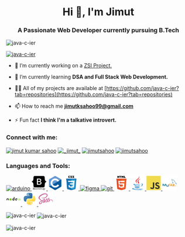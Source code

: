 <h1 align="center">Hi 👋, I'm Jimut</h1>
<h3 align="center">A Passionate Web Developer currently pursuing B.Tech</h3>

<p align="left"> <img src="https://komarev.com/ghpvc/?username=java-c-ier&label=Profile%20views&color=0e75b6&style=flat" alt="java-c-ier" /> </p>

<p align="left"> <a href="https://github.com/ryo-ma/github-profile-trophy"><img src="https://github-profile-trophy.vercel.app/?username=java-c-ier" alt="java-c-ier" /></a> </p>

- 🔭 I’m currently working on a [ZSI Project.](https://github.com/java-c-ier/Museum)

- 🌱 I’m currently learning **DSA and Full Stack Web Development.**

- 👨‍💻 All of my projects are available at [https://github.com/java-c-ier?tab=repositories](https://github.com/java-c-ier?tab=repositories)

- 📫 How to reach me **jimutksahoo99@gmail.com**

- ⚡ Fun fact **I think I'm a talkative introvert.**

<h3 align="left">Connect with me:</h3>
<p align="left">
<a href="https://linkedin.com/in/jimut kumar sahoo" target="blank"><img align="center" src="https://raw.githubusercontent.com/rahuldkjain/github-profile-readme-generator/master/src/images/icons/Social/linked-in-alt.svg" alt="jimut kumar sahoo" height="30" width="40" /></a>
<a href="https://instagram.com/_jimut_" target="blank"><img align="center" src="https://raw.githubusercontent.com/rahuldkjain/github-profile-readme-generator/master/src/images/icons/Social/instagram.svg" alt="_jimut_" height="30" width="40" /></a>
<a href="https://www.hackerrank.com/jimutsahoo" target="blank"><img align="center" src="https://raw.githubusercontent.com/rahuldkjain/github-profile-readme-generator/master/src/images/icons/Social/hackerrank.svg" alt="jimutsahoo" height="30" width="40" /></a>
<a href="https://www.leetcode.com/jimutsahoo" target="blank"><img align="center" src="https://raw.githubusercontent.com/rahuldkjain/github-profile-readme-generator/master/src/images/icons/Social/leet-code.svg" alt="jimutsahoo" height="30" width="40" /></a>
</p>

<h3 align="left">Languages and Tools:</h3>
<p align="left"> <a href="https://www.arduino.cc/" target="_blank" rel="noreferrer"> <img src="https://cdn.worldvectorlogo.com/logos/arduino-1.svg" alt="arduino" width="40" height="40"/> </a> <a href="https://getbootstrap.com" target="_blank" rel="noreferrer"> <img src="https://raw.githubusercontent.com/devicons/devicon/master/icons/bootstrap/bootstrap-plain-wordmark.svg" alt="bootstrap" width="40" height="40"/> </a> <a href="https://www.cprogramming.com/" target="_blank" rel="noreferrer"> <img src="https://raw.githubusercontent.com/devicons/devicon/master/icons/c/c-original.svg" alt="c" width="40" height="40"/> </a> <a href="https://www.w3schools.com/css/" target="_blank" rel="noreferrer"> <img src="https://raw.githubusercontent.com/devicons/devicon/master/icons/css3/css3-original-wordmark.svg" alt="css3" width="40" height="40"/> </a> <a href="https://www.figma.com/" target="_blank" rel="noreferrer"> <img src="https://www.vectorlogo.zone/logos/figma/figma-icon.svg" alt="figma" width="40" height="40"/> </a> <a href="https://git-scm.com/" target="_blank" rel="noreferrer"> <img src="https://www.vectorlogo.zone/logos/git-scm/git-scm-icon.svg" alt="git" width="40" height="40"/> </a> <a href="https://www.w3.org/html/" target="_blank" rel="noreferrer"> <img src="https://raw.githubusercontent.com/devicons/devicon/master/icons/html5/html5-original-wordmark.svg" alt="html5" width="40" height="40"/> </a> <a href="https://www.java.com" target="_blank" rel="noreferrer"> <img src="https://raw.githubusercontent.com/devicons/devicon/master/icons/java/java-original.svg" alt="java" width="40" height="40"/> </a> <a href="https://developer.mozilla.org/en-US/docs/Web/JavaScript" target="_blank" rel="noreferrer"> <img src="https://raw.githubusercontent.com/devicons/devicon/master/icons/javascript/javascript-original.svg" alt="javascript" width="40" height="40"/> </a> <a href="https://www.mysql.com/" target="_blank" rel="noreferrer"> <img src="https://raw.githubusercontent.com/devicons/devicon/master/icons/mysql/mysql-original-wordmark.svg" alt="mysql" width="40" height="40"/> </a> <a href="https://nodejs.org" target="_blank" rel="noreferrer"> <img src="https://raw.githubusercontent.com/devicons/devicon/master/icons/nodejs/nodejs-original-wordmark.svg" alt="nodejs" width="40" height="40"/> </a> <a href="https://www.python.org" target="_blank" rel="noreferrer"> <img src="https://raw.githubusercontent.com/devicons/devicon/master/icons/python/python-original.svg" alt="python" width="40" height="40"/> </a> <a href="https://sass-lang.com" target="_blank" rel="noreferrer"> <img src="https://raw.githubusercontent.com/devicons/devicon/master/icons/sass/sass-original.svg" alt="sass" width="40" height="40"/> </a> </p>

<p><img align="left" src="https://github-readme-stats.vercel.app/api/top-langs?username=java-c-ier&show_icons=true&locale=en&layout=compact" alt="java-c-ier" /></p>

<p>&nbsp;<img align="center" src="https://github-readme-stats.vercel.app/api?username=java-c-ier&show_icons=true&locale=en" alt="java-c-ier" /></p>

<p><img align="center" src="https://github-readme-streak-stats.herokuapp.com/?user=java-c-ier&" alt="java-c-ier" /></p>
